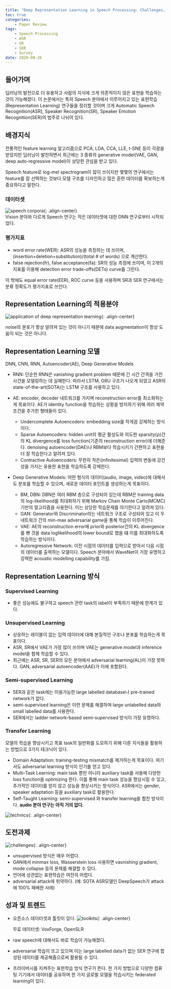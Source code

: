 ```yaml
---
title: "Deep Representation Learning in Speech Processing: Challenges, Recent Advances, and Future Trends"
toc: true
categories: 
    - Paper Review
tags: 
    - Speech Processing 
    - ASR 
    - SR 
    - SER 
    - Survey
date: 2020-08-26
---
```


## 들어가며
딥러닝의 발전으로 더 유용하고 사람의 지식에 크게 의존적이지 않은 표현을 학습하는 것이 가능해졌다. 이 논문에서는 특히 Speech 분야에서 이루어지고 있는 표현학습(Representation Learning) 연구들을 정리할 것이며 크게 Automatic Speech Recognition(ASR), Speaker Recognition(SR), Speaker Emotion Recognition(SER)의 범주로 나뉘어 있다.


## 배경지식
전통적인 feature learning 알고리즘으로 PCA, LDA, CCA, LLE, t-SNE 등이 각광을 받았지만 딥러닝이 발전하면서 최근에는 3 종류의 generative model(VAE, GAN, deep auto-regressive model)이 상당한 관심을 받고 있다.

Speech feature로 log-mel spectrogram이 많이 쓰이지만 몇몇의 연구에서는 feature를 잘 선택하는 것보다 모델 구조를 디자인하고 많은 훈련 데이터를 확보하는게 중요하다고 말한다.


### 데이터셋
![speech corpora](/assets/images/0001/speech_corpora.jpg){: .align-center}  
Vision 분야와 다르게 Speech 연구는 작은 데이터셋에 대한 DNN 연구로부터 시작되었다.


### 평가지표
- word error rate(WER): ASR의 성능을 측정하는 데 쓰이며, (insertion+deletion+substitution)/(total # of words) 으로 계산한다.
- false rejection(fr), false acceptance(fa): SR의 성능 측정에 쓰이며, 이 2개의 지표를 이용해 detection error trade-offs(DETs) curve를 그린다.

이 밖에도 equal error rate(EER), ROC curve 등을 사용하며 SR과 SER 연구에서는 분류 정확도가 평가지표로 쓰인다.


## Representation Learning의 적용분야
![application of deep representation learning](/assets/images/0001/application.jpg){: .align-center}  

noise의 분포가 항상 알려져 있는 것이 아니기 때문에 data augmentation이 항상 도움이 되는 것은 아니다.


## Representation Learning 모델
DNN, CNN, RNN, Autoencoder(AE), Deep Generative Models

- RNN: 단순한 RNN은 vanishing gradient problem 때문에 긴 시간 간격을 가진 사건을 모델링하는 데 실패한다. 따라서 LSTM, GRU 구조가 나오게 되었고 ASR의 state-of-the-art(SOTA)는 LSTM 구조를 사용하고 있다.

- AE: encoder, decoder 네트워크를 가지며 reconstruction error를 최소화하는게 목표이다. AE가 identity function을 학습하는 상황을 방지하기 위해 여러 제약조건을 추가한 형태들이 있다.
    - Undercomplete Autoencoders: embedding size를 작게끔 강제하는 방식이다.
    - Sparse Autoencoders: hidden unit의 평균 활성도와 의도한 sparsity(&rho;)간의 KL divergence를 loss function(기존의 reconstruction error)에 더해준다. denoising autoencoder(DAE)나 RBM보다 학습시키기 간편하고 표현을 더 잘 학습한다고 알려져 있다.
    - Contractive Autoencoders: 무한히 작은(infinitesimal) 입력의 변동에 강건성을 가지는 유용한 표현을 학습하도록 강제한다.

- Deep Generative Models: 어떤 형식의 데이터(audio, image, video)에 대해서도 분포를 학습할 수 있으며, 새로운 데이터 포인트를 생성하는게 목표이다. 
    - BM, DBN: DBN은 여러 RBM 층으로 구성되어 있는데 RBM은 training data의 log-likelihood를 최대화하기 위해 Markov Chain Monte Carlo(MCMC) 기반의 알고리즘을 사용한다. 이는 상당한 학습문제를 야기한다고 알려져 있다.
    - GAN: Generator와 Discriminator라는 네트워크 구조로 구성되어 있고 이 두 네트워크 간의 min-max adversarial game을 통해 학습이 이루어진다. 
    - VAE: AE의 reconstruction error에 prior와 posterior간의 KL divergence를 뺸 것을 data loglikelihood의 lower bound로 했을 떄 이를 최대화하도록 학습하는 방식이다.
    - Autoregressive Network: 이전 시점의 데이터를 입력으로 받아서 다음 시점의 데이터를 출력하는 모델이다. Speech 분야에서 WaveNet이 가장 유명하고 강력한 acoustic modelling capability를 가짐. 


##  Representation Learning 방식
### Supervised Learning
- 좋은 성능에도 불구하고 speech 관련 task의 label이 부족하기 때문에 한계가 있다.

### Unsupervised Learning
- 상응하는 레이블이 없는 입력 데이터에 대해 본질적인 구조나 분포를 학습하는게 목표이다.
- ASR, SR에서 VAE가 가장 많이 쓰이며 VAE는 generative model과 inference model을 함께 학습할 수 있다.
- 최근에는 ASR, SR, SER의 모든 분야에서 adversarial learning(AL)이 가장 핫하다. GAN, adversarial autoencoder(AAE)가 이에 포함된다.

### Semi-supervised Learning
- SER과 같은 task에는 이용가능한 large labelled database나 pre-trained network가 없다.
- semi-supervised learning은 이런 문제를 해결하며 large unlabelled data와 small labelled data를 사용한다.
- SER에서는 ladder network-based semi-supervised 방식이 가장 유명하다.

### Transfer Learning
모델의 학습을 향상시키고 목표 task의 일반화를 도모하기 위해 다른 지식들을 활용하는 방법으로 3가지 테크닉이 있다.
- Domain Adaptation: training-testing mismatch를 제거하는게 목표이다. 여기서도 adversarial learning 방식이 인기를 얻고 있다.
- Multi-Task Learning: main task 뿐만 아니라 auxiliary task를 사용해 다양한 loss function을 optimizing 한다. 이를 통해 main task 성능을 향상시킬 수 있고, 추가적인 데이터를 얻지 않고 성능을 향상시키는 방식이다. ASR에서는 gender, speaker adaptation 등을 auxiliary task로 활용한다.
- Self-Taught Learning: semi-supervised 와 transfer learning을 합친 방식이다.  **audio 분야 연구는 아직 거의 없다.**

![technics](/assets/images/0001/technics.jpg){: .align-center}  


## 도전과제
![challenges](/assets/images/0001/challenge.jpg){: .align-center}  
- unsupervised 방식은 매우 어렵다.
- GAN에서 minmax loss, Wasserstein loss 사용하면 vasnishing gradient, mode collapse 등의 문제를 해결할 수 있다.
- 언어에 상관없는 표현학습은 여전히 어렵다.
- adversarial attack에 취약하다. (예: SOTA ASR모델인 DeepSpeech가 attack에 100% 패배한 사례)

## 성과 및 트렌드
- 오픈소스 데이터셋과 툴킷이 있다.
![toolkits](/assets/images/0001/toolkit.jpg){: .align-center}  

    무료 데이터셋: VoxForge, OpenSLR

- raw speech에 대해서도 바로 학습이 가능해졌다.

- adversarial 학습이 뜨고 있으며 이는 large labelled data가 없는 SER 연구에 합성된 데이터를 제공해줌으로써 활용될 수 있다.

- 프라이버시를 지켜주는 표현학습 방식 연구가 뜬다. 한 가지 방법으로 다양한 컴퓨팅 기기에서 데이터를 공유하며 한 가지 글로벌 모델을 학습시키는 federated learning이 있다.



